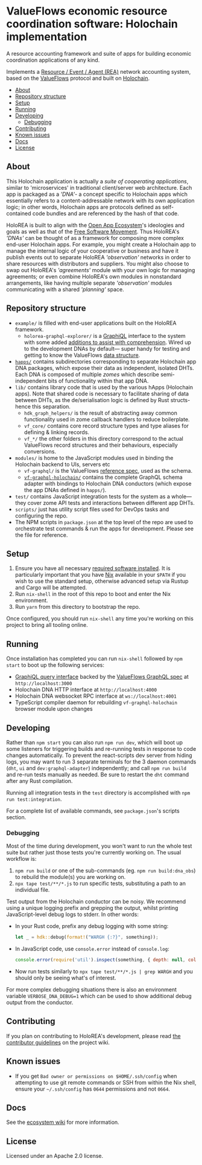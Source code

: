 # ValueFlows economic resource coordination software: Holochain implementation

A resource accounting framework and suite of apps for building economic coordination applications of any kind.

Implements a [Resource / Event / Agent (REA)](https://en.wikipedia.org/wiki/Resources,_events,_agents_(accounting_model)) network accounting system, based on the [ValueFlows](https://valueflo.ws/) protocol and built on [Holochain](https://holochain.org/).

<!-- MarkdownTOC -->

- [About](#about)
- [Repository structure](#repository-structure)
- [Setup](#setup)
- [Running](#running)
- [Developing](#developing)
	- [Debugging](#debugging)
- [Contributing](#contributing)
- [Known issues](#known-issues)
- [Docs](#docs)
- [License](#license)

<!-- /MarkdownTOC -->

## About

This Holochain application is actually a *suite of cooperating applications*, similar to 'microservices' in traditional client/server web architecture. Each app is packaged as a *'DNA'*- a concept specific to Holochain apps which essentially refers to a content-addressable network with its own application logic; in other words, Holochain apps are protocols defined as self-contained code bundles and are referenced by the hash of that code.

HoloREA is built to align with the [Open App Ecosystem](https://github.com/open-app/)'s ideologies and goals as well as that of the [Free Software Movement](https://www.gnu.org/philosophy/free-software-intro.en.html). Thus HoloREA's *'DNAs'* can be thought of as a framework for composing more complex end-user Holochain apps. For example, you might create a Holochain app to manage the internal logic of your cooperative or business and have it publish events out to separate HoloREA *'observation'* networks in order to share resources with distributors and suppliers. You might also choose to swap out HoloREA's *'agreements'* module with your own logic for managing agreements; or even combine HoloREA's own modules in nonstandard arrangements, like having multiple separate *'observation'* modules communicating with a shared *'planning'* space.

## Repository structure

- `example/` is filled with end-user applications built on the HoloREA framework.
	- `holorea-graphql-explorer/` is a [GraphiQL](https://github.com/graphql/graphiql) interface to the system with some added [additions to assist with comprehension](https://github.com/OneGraph/graphiql-explorer-example). Wired up to the development DNAs by default&mdash; super handy for testing and getting to know the ValueFlows [data structure](https://github.com/valueflows/vf-graphql/).
- [`happs/`](happs/README.md) contains subdirectories corresponding to separate Holochain app DNA packages, which expose their data as independent, isolated DHTs. Each DNA is composed of multiple *zomes* which describe semi-independent bits of functionality within that app DNA.
- `lib/` contains library code that is used by the various hApps (Holochain apps). Note that shared code is necessary to facilitate sharing of data between DHTs, as the de/serialisation logic is defined by Rust structs- hence this separation.
	- `hdk_graph_helpers/` is the result of abstracting away common functionality used in zome callback handlers to reduce boilerplate.
	- `vf_core/` contains core record structure types and type aliases for defining & linking records.
	- `vf_*/` the other folders in this directory correspond to the actual ValueFlows record structures and their behaviours, especially conversions.
- `modules/` is home to the JavaScript modules used in binding the Holochain backend to UIs, servers etc
	- `vf-graphql/` is the ValueFlows [reference spec](https://github.com/valueflows/vf-graphql/), used as the schema.
	- [`vf-graphql-holochain/`](modules/vf-graphql-holochain/README.md) contains the complete GraphQL schema adapter with bindings to Holochain DNA conductors (which expose the app DNAs defined in `happs/`).
- `test/` contains JavaScript integration tests for the system as a whole&mdash; they cover zome API tests and interactions between different app DHTs.
- `scripts/` just has utility script files used for DevOps tasks and configuring the repo.
- The NPM scripts in `package.json` at the top level of the repo are used to orchestrate test commands & run the apps for development. Please see the file for reference.

## Setup

1. Ensure you have all necessary [required software installed](https://github.com/holo-rea/ecosystem/wiki/Setting-up-HoloREA-for-development#quick-start). It is particularly important that you have [Nix](https://nixos.org) available in your `$PATH` if you wish to use the standard setup, otherwise advanced setup via Rustup and Cargo will be attempted.
2. Run `nix-shell` in the root of this repo to boot and enter the Nix environment.
2. Run `yarn` from this directory to bootstrap the repo.

Once configured, you should run `nix-shell` any time you're working on this project to bring all tooling online.

## Running

Once installation has completed you can run `nix-shell` followed by `npm start` to boot up the following services:

- [GraphiQL query interface](example/holorea-graphql-explorer) backed by the [ValueFlows GraphQL spec](https://github.com/valueflows/vf-graphql/) at `http://localhost:3000`
- Holochain DNA HTTP interface at `http://localhost:4000`
- Holochain DNA websocket RPC interface at `ws://localhost:4001`
- TypeScript compiler daemon for rebuilding `vf-graphql-holochain` browser module upon changes

## Developing

Rather than `npm start` you can also run `npm run dev`, which will boot up some listeners for triggering builds and re-running tests in response to code changes automatically. To prevent the react-scripts dev server from hiding logs, you may want to run 3 separate terminals for the 3 daemon commands (`dht`, `ui` and `dev:graphql-adapter`) independently; and call `npm run build` and re-run tests manually as needed. Be sure to restart the `dht` command after any Rust compilation.

Running all integration tests in the `test` directory is accomplished with `npm run test:integration`.

For a complete list of available commands, see `package.json`'s scripts section.

### Debugging

Most of the time during development, you won't want to run the whole test suite but rather just those tests you're currently working on. The usual workflow is:

1. `npm run build` or one of the sub-commands (eg. `npm run build:dna_obs`) to rebuild the module(s) you are working on.
2. `npx tape test/**/*.js` to run specific tests, substituting a path to an individual file.

Test output from the Holochain conductor can be noisy. We recommend using a unique logging prefix and grepping the output, whilst printing JavaScript-level debug logs to stderr. In other words:

- In your Rust code, prefix any debug logging with some string:
  ```rust
  let _ = hdk::debug(format!("WARGH {:?}", something));
  ```
- In JavaScript code, use `console.error` instead of `console.log`:
  ```javascript
  console.error(require('util').inspect(something, { depth: null, colors: true }))
  ```
- Now run tests similarly to `npx tape test/**/*.js | grep WARGH` and you should only be seeing what's of interest.

For more complex debugging situations there is also an environment variable `VERBOSE_DNA_DEBUG=1` which can be used to show additional debug output from the conductor.

## Contributing

If you plan on contributing to HoloREA's development, please read [the contributor guidelines](https://github.com/holo-rea/ecosystem/wiki/For-new-code-contributors) on the project wiki.

## Known issues

- If you get `Bad owner or permissions on $HOME/.ssh/config` when attempting to use git remote commands or SSH from within the Nix shell, ensure your `~/.ssh/config` has `0644` permissions and not `0664`.

## Docs

See the [ecosystem wiki](https://github.com/holo-rea/ecosystem/wiki/) for more information.

## License

Licensed under an Apache 2.0 license.
